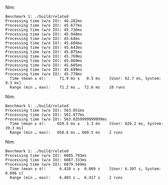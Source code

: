 Nim:

	Benchmark 1: ./build/related
	Processing time (w/o IO): 46.282ms
	Processing time (w/o IO): 45.677ms
	Processing time (w/o IO): 45.716ms
	Processing time (w/o IO): 45.948ms
	Processing time (w/o IO): 45.64ms
	Processing time (w/o IO): 45.604ms
	Processing time (w/o IO): 45.643ms
	Processing time (w/o IO): 45.875ms
	Processing time (w/o IO): 45.769ms
	Processing time (w/o IO): 45.869ms
	Processing time (w/o IO): 45.605ms
	Processing time (w/o IO): 45.699ms
	Processing time (w/o IO): 45.778ms
	  Time (mean ± σ):      71.9 ms ±   0.5 ms    [User: 62.7 ms, System: 9.3 ms]
	  Range (min … max):    71.2 ms …  72.6 ms    10 runs
	 
Nim:

	Benchmark 1: ./build/related
	Processing time (w/o IO): 563.051ms
	Processing time (w/o IO): 561.977ms
	Processing time (w/o IO): 563.0359999999999ms
	  Time (mean ± σ):     659.5 ms ±   1.3 ms    [User: 620.2 ms, System: 39.3 ms]
	  Range (min … max):   658.6 ms … 660.5 ms    2 runs
	 
Nim:

	Benchmark 1: ./build/related
	Processing time (w/o IO): 6085.793ms
	Processing time (w/o IO): 6087.333ms
	Processing time (w/o IO): 6079.549ms
	  Time (mean ± σ):      6.410 s ±  0.009 s    [User: 6.307 s, System: 0.096 s]
	  Range (min … max):    6.403 s …  6.417 s    2 runs
	 
